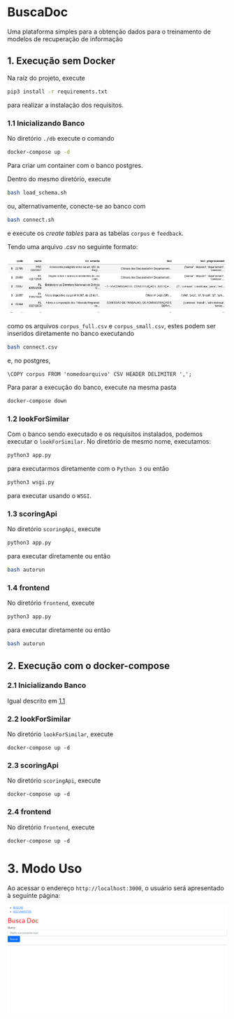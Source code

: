 # BuscaDoc

Uma plataforma simples para a obtenção dados para o treinamento de modelos de recuperação de informação


## 1. Execução sem Docker

Na raíz do projeto, execute

```bash
pip3 install -r requirements.txt
```

para realizar a instalação dos requisitos.

### 1.1 Inicializando Banco

No diretório `./db` execute o comando 

```bash
docker-compose up -d
```

Para criar um container com o banco postgres.

Dentro do mesmo diretório, execute

```bash
bash load_schema.sh
```

ou, alternativamente, conecte-se ao banco com

```bash
bash connect.sh
```

e execute os *create tables* para as tabelas `corpus` e `feedback`.

Tendo uma arquivo *.csv* no seguinte formato:

![](assets/csv_db_insert.png)

como os arquivos `corpus_full.csv` e `corpus_small.csv`, estes podem ser inseridos diretamente no banco executando

```bash
bash connect.csv 
```

e, no postgres,

```postgres
\COPY corpus FROM 'nomedoarquivo' CSV HEADER DELIMITER ',';
```

Para parar a execução do banco, execute na mesma pasta

```bash
docker-compose down
```

### 1.2 lookForSimilar

Com o banco sendo executado e os requisitos instalados, podemos executar o `lookForSimilar`. No diretório de mesmo nome, executamos:

```bash
python3 app.py
```

para executarmos diretamente com o `Python 3` ou então

```bash
python3 wsgi.py
```

para executar usando o `WSGI`.

### 1.3 scoringApi

No diretório `scoringApi`, execute

```bash
python3 app.py
```

para executar diretamente ou então

```bash
bash autorun
```


### 1.4 frontend

No diretório `frontend`, execute

```bash
python3 app.py
```

para executar diretamente ou então

```bash
bash autorun
```

## 2. Execução com o docker-compose

### 2.1 Inicializando Banco

Igual descrito em [1.1](#1.1)

### 2.2 lookForSimilar

No diretório `lookForSimilar`, execute

```
docker-compose up -d
```

### 2.3 scoringApi

No diretório `scoringApi`, execute

```
docker-compose up -d
```

### 2.4 frontend

No diretório `frontend`, execute

```
docker-compose up -d
```

# 3. Modo Uso

Ao acessar o endereço `http://localhost:3000`, o usuário será apresentado à seguinte página:

![](assets/buscadoc1.png)

